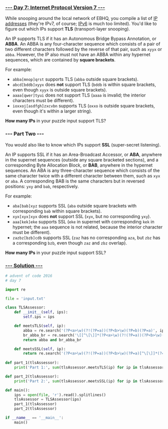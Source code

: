 ### [--- Day 7: Internet Protocol Version 7 ---](https://adventofcode.com/2016/day/7)

While snooping around the local network of EBHQ, you compile a list of [IP addresses](https://en.wikipedia.org/wiki/IP_address) (they're IPv7, of course; [IPv6](https://en.wikipedia.org/wiki/IPv6) is much too limited). You'd like to figure out which IPs support **TLS** (transport-layer snooping).

An IP supports TLS if it has an Autonomous Bridge Bypass Annotation, or **ABBA**. An ABBA is any four-character sequence which consists of a pair of two different characters followed by the reverse of that pair, such as `xyyx` or `abba`. However, the IP also must not have an ABBA within any hypernet sequences, which are contained by **square brackets**.

For example:

 - `abba[mnop]qrst` supports TLS (`abba` outside square brackets).
 - `abcd[bddb]xyyx` does **not** support TLS (`bddb` is within square brackets, even though `xyyx` is outside square brackets).
 - `aaaa[qwer]tyui` does not support TLS (`aaaa` is invalid; the interior characters must be different).
 - `ioxxoj[asdfgh]zxcvbn` supports TLS (`oxxo` is outside square brackets, even though it's within a larger string).

**How many IPs** in your puzzle input support TLS?

### --- Part Two ---

You would also like to know which IPs support **SSL** (super-secret listening).

An IP supports SSL if it has an Area-Broadcast Accessor, or **ABA**, anywhere in the supernet sequences (outside any square bracketed sections), and a corresponding Byte Allocation Block, or **BAB**, anywhere in the hypernet sequences. An ABA is any three-character sequence which consists of the same character twice with a different character between them, such as `xyx` or `aba`. A corresponding BAB is the same characters but in reversed positions: `yxy` and `bab`, respectively.

For example:

 - `aba[bab]xyz` supports SSL (`aba` outside square brackets with corresponding `bab` within square brackets).
 - `xyx[xyx]xyx` does **not** support SSL (`xyx`, but no corresponding `yxy`).
 - `aaa[kek]eke` supports SSL (`eke` in supernet with corresponding `kek` in hypernet; the `aaa` sequence is not related, because the interior character must be different).
 - `zazbz[bzb]cdb` supports SSL (`zaz` has no corresponding `aza`, but `zbz` has a corresponding `bzb`, even though `zaz` and `zbz` overlap).

**How many IPs** in your puzzle input support SSL?

### [--- Solution ---](day-07.py)

```Python
# advent of code 2016
# day 7

import re

file = 'input.txt'

class TLSAssessor:
    def __init__(self, ips):
        self.ips = ips

    def meetsTLS(self, ip):
        abba = re.search('(?P<a>\w)(?!(?P=a))(?P<b>\w)(?P=b)(?P=a)', ip) is not None
        br_abba_br = re.search('\[[^\[\]]*(?P<a>\w)(?!(?P=a))(?P<b>\w)(?P=b)(?P=a)', ip) is None
        return abba and br_abba_br

    def meetsSSL(self, ip):
        return re.search('(?P<a>\w)(?!(?P=a))(?P<b>\w)(?P=a)[^\[\]]*(?=(?P<bracket>[\[\]])).*(?P=bracket)[^\[\]]*(?P=b)(?P=a)(?P=b)', ip) is not None
    
def part_1(tlsAssessor):
    print('Part 1:', sum(tlsAssessor.meetsTLS(ip) for ip in tlsAssessor.ips))

def part_2(tlsAssessor):
    print('Part 2:', sum(tlsAssessor.meetsSSL(ip) for ip in tlsAssessor.ips))

def main():
    ips = open(file, 'r').read().splitlines()
    tlsAssessor = TLSAssessor(ips)
    part_1(tlsAssessor)
    part_2(tlsAssessor)    

if __name__ == '__main__':
    main()
```